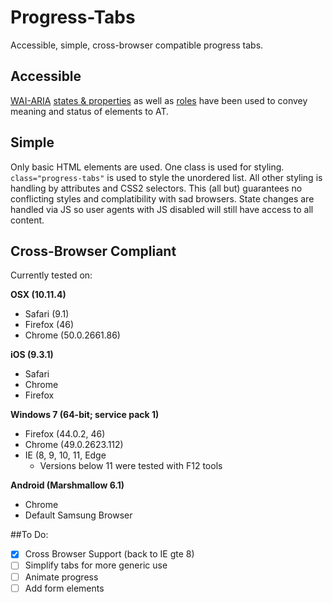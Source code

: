 # Progress-Tabs
Accessible, simple, cross-browser compatible progress tabs.

## Accessible
[WAI-ARIA](https://www.w3.org/WAI/intro/aria.php "Web Accessibility Initiative :: ARIA Homepage") [states & properties](https://www.w3.org/TR/wai-aria/states_and_properties "ARIA States and Properties") as well as [roles](https://www.w3.org/TR/wai-aria/roles "ARIA Roles Model") have been used to convey meaning and status of elements to AT.
## Simple
Only basic HTML elements are used. One class is used for styling. `class="progress-tabs"` is used to style the unordered list. All other styling is handling by attributes and CSS2 selectors. This (all but) guarantees no conflicting styles and complatibility with sad browsers. State changes are handled via JS so user agents with JS disabled will still have access to all content.

## Cross-Browser Compliant
Currently tested on:

**OSX (10.11.4)**
* Safari (9.1)
* Firefox (46)
* Chrome (50.0.2661.86)

**iOS (9.3.1)**
* Safari
* Chrome
* Firefox

**Windows 7 (64-bit; service pack 1)**
* Firefox (44.0.2, 46)
* Chrome (49.0.2623.112)
* IE (8, 9, 10, 11, Edge
  * Versions below 11 were tested with F12 tools

**Android (Marshmallow 6.1)**
* Chrome
* Default Samsung Browser

##To Do:
- [x] Cross Browser Support (back to IE gte 8)
- [ ] Simplify tabs for more generic use
- [ ] Animate progress
- [ ] Add form elements
